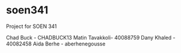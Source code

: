 # soen341
Project for SOEN 341




Chad Buck - CHADBUCK13
Matin Tavakkoli- 40088759
Dany Khaled - 40082458
Aida Berhe - aberhenegousse
